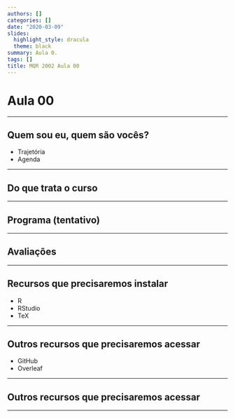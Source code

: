 ```yaml
---
authors: []
categories: []
date: "2020-03-09"
slides:
  highlight_style: dracula
  theme: black
summary: Aula 0.
tags: []
title: MQR 2002 Aula 00
---
```


# Aula 00

---
## Quem sou eu, quem são vocês?

- Trajetória
- Agenda

---
## Do que trata o curso



---
## Programa (tentativo)

---
## Avaliações

---
## Recursos que precisaremos instalar

- R
- RStudio
- TeX

---
## Outros recursos que precisaremos acessar

- GitHub
- Overleaf

---
## Outros recursos que precisaremos acessar
---
